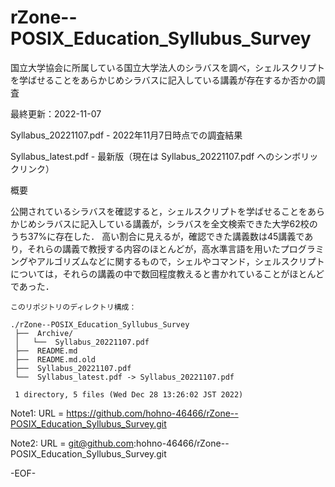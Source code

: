 # rZone--POSIX_Education_Syllubus_Survey

国立大学協会に所属している国立大学法人のシラバスを調べ，シェルスクリプトを学ばせることをあらかじめシラバスに記入している講義が存在するか否かの調査

最終更新：2022-11-07

Syllabus_20221107.pdf - 2022年11月7日時点での調査結果

Syllabus_latest.pdf   - 最新版（現在は Syllabus_20221107.pdf へのシンボリックリンク）

概要

公開されているシラバスを確認すると，シェルスクリプトを学ばせることをあらかじめシラバスに記入している講義が，シラバスを全文検索できた大学62校のうち37%に存在した．
高い割合に見えるが，確認できた講義数は45講義であり，それらの講義で教授する内容のほとんどが，高水準言語を用いたプログラミングやアルゴリズムなどに関するもので，シェルやコマンド，シェルスクリプトについては，それらの講義の中で数回程度教えると書かれていることがほとんどであった．

    このリポジトリのディレクトリ構成：

    ./rZone--POSIX_Education_Syllubus_Survey
     ├──  Archive/
     │   └──  Syllabus_20221107.pdf
     ├──  README.md
     ├──  README.md.old
     ├──  Syllabus_20221107.pdf
     └──  Syllabus_latest.pdf -> Syllabus_20221107.pdf
     
     1 directory, 5 files (Wed Dec 28 13:26:02 JST 2022)


Note1: URL = https://github.com/hohno-46466/rZone--POSIX_Education_Syllubus_Survey.git

Note2: URL = git@github.com:hohno-46466/rZone--POSIX_Education_Syllubus_Survey.git

-EOF-
